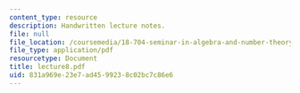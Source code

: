```yaml
---
content_type: resource
description: Handwritten lecture notes.
file: null
file_location: /coursemedia/18-704-seminar-in-algebra-and-number-theory-rational-points-on-elliptic-curves-fall-2004/831a969e23e7ad4599238c02bc7c86e6_lecture8.pdf
file_type: application/pdf
resourcetype: Document
title: lecture8.pdf
uid: 831a969e-23e7-ad45-9923-8c02bc7c86e6
---
```

